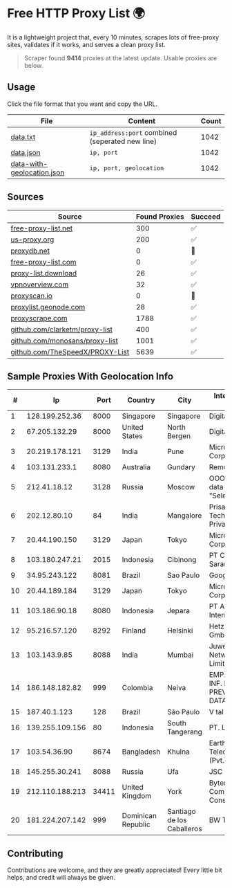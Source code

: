 
# Free HTTP Proxy List 🌍

It is a lightweight project that, every 10 minutes, scrapes lots of free-proxy sites, validates if it works, and serves a clean proxy list.


> Scraper found **9414** proxies at the latest update. Usable proxies are below.

## Usage

Click the file format that you want and copy the URL.


|File|Content|Count|
|----|-------|-----|
|[data.txt](https://raw.githubusercontent.com/themiralay/Proxy-List-World/master/data.txt)|`ip_address:port` combined (seperated new line)|1042|
|[data.json](https://raw.githubusercontent.com/themiralay/Proxy-List-World/master/data.json)|`ip, port`|1042|
|[data-with-geolocation.json](https://raw.githubusercontent.com/themiralay/Proxy-List-World/master/data-with-geolocation.json)|`ip, port, geolocation`|1042|

## Sources

|Source|Found Proxies|Succeed|
|------|-------------|-------|
|[free-proxy-list.net](https://free-proxy-list.net)|300|✅|
|[us-proxy.org](https://www.us-proxy.org)|200|✅|
|[proxydb.net](http://proxydb.net)|0|🚫|
|[free-proxy-list.com](https://free-proxy-list.com/?page=&port=&type%5B%5D=http&type%5B%5D=https&up_time=0&search=Search)|0|✅|
|[proxy-list.download](https://www.proxy-list.download/HTTP)|26|✅|
|[vpnoverview.com](https://vpnoverview.com/privacy/anonymous-browsing/free-proxy-servers)|32|✅|
|[proxyscan.io](https://www.proxyscan.io)|0|🚫|
|[proxylist.geonode.com](https://proxylist.geonode.com/api/proxy-list?limit=300&page=1&sort_by=lastChecked&sort_type=desc&protocols=http,https)|28|✅|
|[proxyscrape.com](https://api.proxyscrape.com/v2/?request=displayproxies&protocol=http&timeout=10000&country=all&ssl=all&anonymity=all)|1788|✅|
|[github.com/clarketm/proxy-list](https://raw.githubusercontent.com/clarketm/proxy-list/master/proxy-list-raw.txt)|400|✅|
|[github.com/monosans/proxy-list](https://raw.githubusercontent.com/monosans/proxy-list/main/proxies/http.txt)|1001|✅|
|[github.com/TheSpeedX/PROXY-List](https://raw.githubusercontent.com/TheSpeedX/PROXY-List/master/http.txt)|5639|✅|


## Sample Proxies With Geolocation Info

|#|Ip|Port|Country|City|Internet Service Provider|
|-|--|----|-------|----|-------------------------|
|1|128.199.252.36|8000|Singapore|Singapore|DigitalOcean, LLC|
|2|67.205.132.29|8000|United States|North Bergen|DigitalOcean, LLC|
|3|20.219.178.121|3129|India|Pune|Microsoft Corporation|
|4|103.131.233.1|8080|Australia|Gundary|RemoteISP Pty Ltd|
|5|212.41.18.12|3128|Russia|Moscow|OOO "Network of data-centers "Selectel"|
|6|202.12.80.10|84|India|Mangalore|Prisac Aviation Technologies Private Limited|
|7|20.44.190.150|3129|Japan|Tokyo|Microsoft Corporation|
|8|103.180.247.21|2015|Indonesia|Cibinong|PT Cakrawala Sarana Solusindo|
|9|34.95.243.122|8081|Brazil|Sao Paulo|Google LLC|
|10|20.44.189.184|3129|Japan|Tokyo|Microsoft Corporation|
|11|103.186.90.18|8080|Indonesia|Jepara|PT Akses Data Internusa|
|12|95.216.57.120|8292|Finland|Helsinki|Hetzner Online GmbH|
|13|103.143.9.85|8088|India|Mumbai|Juweriyah Networks Private Limited|
|14|186.148.182.82|999|Colombia|Neiva|EMP. DE TEC. E INF. DA PREVIDENCIA - DATAPREV|
|15|187.40.1.123|128|Brazil|São Paulo|V tal|
|16|139.255.109.156|80|Indonesia|South Tangerang|PT. LINKNET|
|17|103.54.36.90|8674|Bangladesh|Khulna|Earth Telecommunication (Pvt.) Ltd|
|18|145.255.30.241|8088|Russia|Ufa|JSC "Ufanet"|
|19|212.110.188.213|34411|United Kingdom|York|Bytemark Computer Consulting Ltd /19|
|20|181.224.207.142|999|Dominican Republic|Santiago de los Caballeros|BW TELECOM|



## Contributing

Contributions are welcome, and they are greatly appreciated! Every
little bit helps, and credit will always be given.

